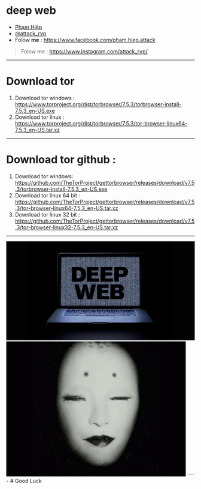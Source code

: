 # deep web
* [Phạm Hiệp](https://www.facebook.com/pham.hiep.attack)
* [@attack_rvp](https://www.instagram.com/attack_rvp/)
* Folow
**me** : https://www.facebook.com/pham.hiep.attack
>Folow me : https://www.instagram.com/attack_rvp/
----
# Download tor
1. Download tor windows : https://www.torproject.org/dist/torbrowser/7.5.3/torbrowser-install-7.5.3_en-US.exe
2. Download tor linux : https://www.torproject.org/dist/torbrowser/7.5.3/tor-browser-linux64-7.5.3_en-US.tar.xz
----
# Download tor github :
1. Download tor windows: https://github.com/TheTorProject/gettorbrowser/releases/download/v7.5.3/torbrowser-install-7.5.3_en-US.exe
2. Download tor linux 64 bit : https://github.com/TheTorProject/gettorbrowser/releases/download/v7.5.3/tor-browser-linux64-7.5.3_en-US.tar.xz
3. Download tor linux 32 bit : https://github.com/TheTorProject/gettorbrowser/releases/download/v7.5.3/tor-browser-linux32-7.5.3_en-US.tar.xz
----
<img src="https://github.com/h-dr4g0n/deep_web/blob/master/deep-web-sites-links.jpg">
<img src="https://github.com/h-dr4g0n/deep_web/blob/master/tenor.gif">
----
# Good Luck
